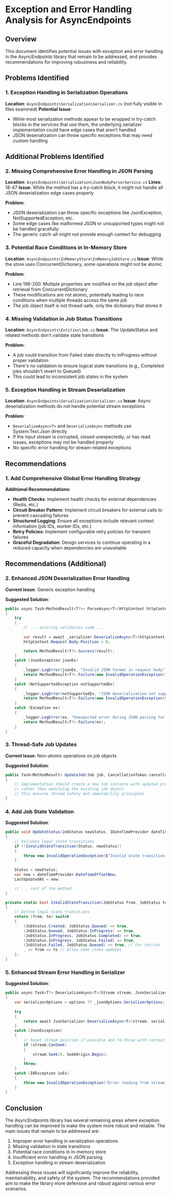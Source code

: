 # Exception and Error Handling Analysis for AsyncEndpoints

## Overview
This document identifies potential issues with exception and error handling in the AsyncEndpoints library that remain to be addressed, and provides recommendations for improving robustness and reliability.

## Problems Identified

### 1. Exception Handling in Serialization Operations

**Location**: `AsyncEndpoints\Serialization\Serializer.cs` (not fully visible in files examined)
**Potential Issue**: 
- While most serialization methods appear to be wrapped in try-catch blocks in the services that use them, the underlying serializer implementation could have edge cases that aren't handled
- JSON deserialization can throw specific exceptions that may need custom handling

## Additional Problems Identified

### 2. Missing Comprehensive Error Handling in JSON Parsing

**Location**: `AsyncEndpoints\Serialization\JsonBodyParserService.cs`
**Lines**: 18-47
**Issue**: While the method has a try-catch block, it might not handle all JSON deserialization edge cases properly

**Problem**:
- JSON deserialization can throw specific exceptions like JsonException, NotSupportedException, etc.
- Some edge cases like malformed JSON or unsupported types might not be handled gracefully
- The generic catch-all might not provide enough context for debugging

### 3. Potential Race Conditions in In-Memory Store

**Location**: `AsyncEndpoints\InMemoryStore\InMemoryJobStore.cs`
**Issue**: While the store uses ConcurrentDictionary, some operations might not be atomic

**Problem**:
- Line 196-200: Multiple properties are modified on the job object after retrieval from ConcurrentDictionary
- These modifications are not atomic, potentially leading to race conditions when multiple threads access the same job
- The job object itself is not thread-safe, only the dictionary that stores it

### 4. Missing Validation in Job Status Transitions

**Location**: `AsyncEndpoints\Entities\Job.cs`
**Issue**: The UpdateStatus and related methods don't validate state transitions

**Problem**:
- A job could transition from Failed state directly to InProgress without proper validation
- There's no validation to ensure logical state transitions (e.g., Completed jobs shouldn't revert to Queued)
- This could lead to inconsistent job states in the system

### 5. Exception Handling in Stream Deserialization

**Location**: `AsyncEndpoints\Serialization\Serializer.cs`
**Issue**: Async deserialization methods do not handle potential stream exceptions

**Problem**:
- `DeserializeAsync<T>` and `DeserializeAsync` methods use System.Text.Json directly
- If the input stream is corrupted, closed unexpectedly, or has read issues, exceptions may not be handled properly
- No specific error handling for stream-related exceptions

## Recommendations

### 1. Add Comprehensive Global Error Handling Strategy

**Additional Recommendations**:

- **Health Checks**: Implement health checks for external dependencies (Redis, etc.)
- **Circuit Breaker Pattern**: Implement circuit breakers for external calls to prevent cascading failures
- **Structured Logging**: Ensure all exceptions include relevant context information (job IDs, worker IDs, etc.)
- **Retry Policies**: Implement configurable retry policies for transient failures
- **Graceful Degradation**: Design services to continue operating in a reduced capacity when dependencies are unavailable

## Recommendations (Additional)

### 2. Enhanced JSON Deserialization Error Handling

**Current Issue**: Generic exception handling

**Suggested Solution**:
```csharp
public async Task<MethodResult<T?>> ParseAsync<T>(HttpContext httpContext, CancellationToken cancellationToken = default)
{
    try
    {
        // ... existing validation code ...
        
        var result = await _serializer.DeserializeAsync<T>(httpContext.Request.Body, cancellationToken: cancellationToken);
        httpContext.Request.Body.Position = 0;

        return MethodResult<T?>.Success(result);
    }
    catch (JsonException jsonEx)
    {
        _logger.LogError(jsonEx, "Invalid JSON format in request body");
        return MethodResult<T?>.Failure(new InvalidOperationException("Invalid JSON format in request body", jsonEx));
    }
    catch (NotSupportedException notSupportedEx)
    {
        _logger.LogError(notSupportedEx, "JSON deserialization not supported for type: {Type}", typeof(T).Name);
        return MethodResult<T?>.Failure(new InvalidOperationException($"JSON deserialization not supported for type: {typeof(T).Name}", notSupportedEx));
    }
    catch (Exception ex)
    {
        _logger.LogError(ex, "Unexpected error during JSON parsing for type: {Type}", typeof(T).Name);
        return MethodResult<T?>.Failure(ex);
    }
}
```

### 3. Thread-Safe Job Updates

**Current Issue**: Non-atomic operations on job objects

**Suggested Solution**:
```csharp
public Task<MethodResult> UpdateJob(Job job, CancellationToken cancellationToken)
{
    // Implementation should create a new Job instance with updated properties
    // rather than modifying the existing job object
    // This ensures thread safety and immutability principles
}
```

### 4. Add Job State Validation

**Suggested Solution**:
```csharp
public void UpdateStatus(JobStatus newStatus, IDateTimeProvider dateTimeProvider)
{
    // Validate legal state transitions
    if (!IsValidStateTransition(Status, newStatus))
    {
        throw new InvalidOperationException($"Invalid state transition from {Status} to {newStatus}");
    }
    
    Status = newStatus;
    var now = dateTimeProvider.DateTimeOffsetNow;
    LastUpdatedAt = now;

    // ... rest of the method
}

private static bool IsValidStateTransition(JobStatus from, JobStatus to)
{
    // Define legal state transitions
    return (from, to) switch
    {
        (JobStatus.Created, JobStatus.Queued) => true,
        (JobStatus.Queued, JobStatus.InProgress) => true,
        (JobStatus.InProgress, JobStatus.Completed) => true,
        (JobStatus.InProgress, JobStatus.Failed) => true,
        (JobStatus.Failed, JobStatus.Queued) => true, // For retries
        _ => from == to // Allow same state updates
    };
}
```

### 5. Enhanced Stream Error Handling in Serializer

**Suggested Solution**:
```csharp
public async Task<T?> DeserializeAsync<T>(Stream stream, JsonSerializerOptions? options = null, CancellationToken cancellationToken = default)
{
    var serializerOptions = options ?? _jsonOptions.SerializerOptions;
    
    try
    {
        return await JsonSerializer.DeserializeAsync<T>(stream, serializerOptions, cancellationToken);
    }
    catch (JsonException)
    {
        // Reset stream position if possible and re-throw with context
        if (stream.CanSeek)
        {
            stream.Seek(0, SeekOrigin.Begin);
        }
        throw;
    }
    catch (IOException ioEx)
    {
        throw new InvalidOperationException("Error reading from stream during deserialization", ioEx);
    }
}
```

## Conclusion

The AsyncEndpoints library has several remaining areas where exception handling can be improved to make the system more robust and reliable. The main issues that remain to be addressed are:

1. Improper error handling in serialization operations
2. Missing validation in state transitions
3. Potential race conditions in in-memory store
4. Insufficient error handling in JSON parsing
5. Exception handling in stream deserialization

Addressing these issues will significantly improve the reliability, maintainability, and safety of the system. The recommendations provided aim to make the library more defensive and robust against various error scenarios.